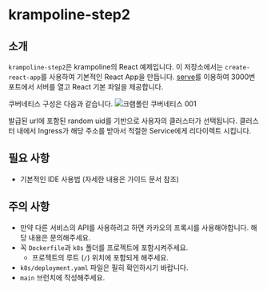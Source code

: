 # krampoline-step2

## 소개

`krampoline-step2`은 krampoline의 React 예제입니다.
이 저장소에서는 `create-react-app`를 사용하여 기본적인 React App을 만듭니다.
[serve](https://www.npmjs.com/package/serve)를 이용하여 3000번 포트에서 서버를 열고 React 기본 파일을 제공합니다.

쿠버네티스 구성은 다음과 같습니다.
![‎크램폴린 쿠버네티스 ‎001](https://github.com/EdenKim-dev/krampoline_step2_v2/assets/108042383/b0ef60b6-cde7-466b-a6da-007f48fc797b)

발급된 url에 포함된 random uid를 기반으로 사용자의 클러스터가 선택됩니다.
클러스터 내에서 Ingress가 해당 주소를 받아서 적절한 Service에게 리다이렉트 시킵니다.

## 필요 사항

- 기본적인 IDE 사용법 (자세한 내용은 가이드 문서 참조)

## 주의 사항

- 만약 다른 서비스의 API를 사용하려고 하면 카카오의 프록시를 사용해야합니다. 해당 내용은 문의해주세요.
- 꼭 `Dockerfile`과 `k8s` 폴더를 프로젝트에 포함시켜주세요.
  - 프로젝트의 루트 (`/`) 위치에 포함되게 해주세요.
- `k8s/deployment.yaml` 파일은 필히 확인하시기 바랍니다.
- `main` 브런치에 작성해주세요.
